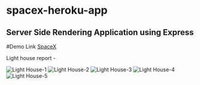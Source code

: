 # spacex-heroku-app
## Server Side Rendering Application using Express

#Demo Link
[SpaceX](https://spacexarindam.herokuapp.com/)

Light house report - 

![Light House-1](https://user-images.githubusercontent.com/55099778/94338891-9343ba00-0013-11eb-8ea1-1f82a25c543f.jpg)
![Light House-2](https://user-images.githubusercontent.com/55099778/94338892-9474e700-0013-11eb-8ee7-3f256afd2e31.jpg)
![Light House-3](https://user-images.githubusercontent.com/55099778/94338893-950d7d80-0013-11eb-8c80-0e6910cd7aca.jpg)
![Light House-4](https://user-images.githubusercontent.com/55099778/94338894-95a61400-0013-11eb-82aa-af5cd36ac0c0.jpg)
![Light House-5](https://user-images.githubusercontent.com/55099778/94338895-95a61400-0013-11eb-9e28-25d797994bed.jpg)

